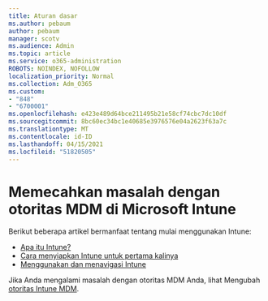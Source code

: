 ```yaml
---
title: Aturan dasar
ms.author: pebaum
author: pebaum
manager: scotv
ms.audience: Admin
ms.topic: article
ms.service: o365-administration
ROBOTS: NOINDEX, NOFOLLOW
localization_priority: Normal
ms.collection: Adm_O365
ms.custom:
- "848"
- "6700001"
ms.openlocfilehash: e423e489d64bce211495b21e58cf74cbc7dc10df
ms.sourcegitcommit: 8bc60ec34bc1e40685e3976576e04a2623f63a7c
ms.translationtype: MT
ms.contentlocale: id-ID
ms.lasthandoff: 04/15/2021
ms.locfileid: "51820505"
---
```

# <a name="troubleshoot-issues-with-mdm-authority-in-microsoft-intune"></a>Memecahkan masalah dengan otoritas MDM di Microsoft Intune

Berikut beberapa artikel bermanfaat tentang mulai menggunakan Intune:

- [Apa itu Intune?](https://docs.microsoft.com/intune/what-is-intune)
- [Cara menyiapkan Intune untuk pertama kalinya](https://docs.microsoft.com/intune/setup-steps)
- [Menggunakan dan menavigasi Intune](https://docs.microsoft.com/intune/tutorial-walkthrough-intune-portal)

Jika Anda mengalami masalah dengan otoritas MDM Anda, lihat Mengubah [otoritas Intune MDM](https://docs.microsoft.com/alchemyinsights/change-mdm-authority).